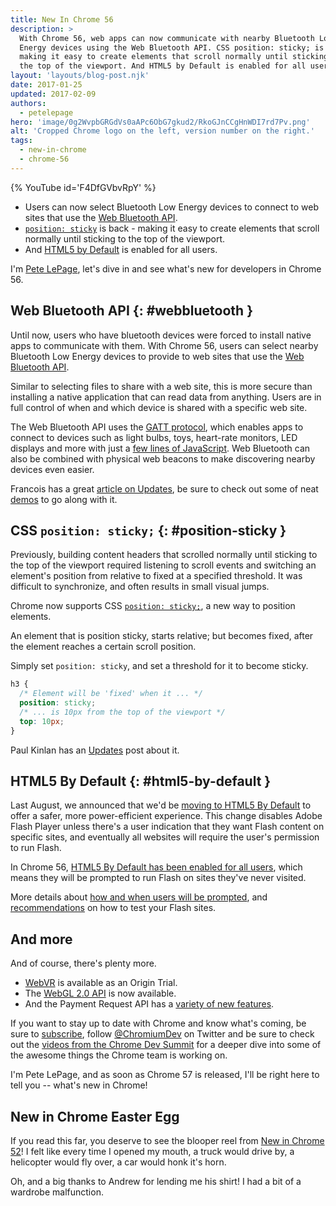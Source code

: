 ```yaml
---
title: New In Chrome 56
description: >
  With Chrome 56, web apps can now communicate with nearby Bluetooth Low
  Energy devices using the Web Bluetooth API. CSS position: sticky; is back -
  making it easy to create elements that scroll normally until sticking to
  the top of the viewport. And HTML5 by Default is enabled for all users.
layout: 'layouts/blog-post.njk'
date: 2017-01-25
updated: 2017-02-09
authors:
  - petelepage
hero: 'image/0g2WvpbGRGdVs0aAPc6ObG7gkud2/RkoGJnCCgHnWDI7rd7Pv.png'
alt: 'Cropped Chrome logo on the left, version number on the right.'
tags:
  - new-in-chrome
  - chrome-56
---
```


{% YouTube id='F4DfGVbvRpY' %}

* Users can now select Bluetooth Low Energy
  devices to connect to web sites that use the [Web Bluetooth API](#webbluetooth).
* [`position: sticky`](#position-sticky) is back - making it easy to create
  elements that scroll normally until sticking to the top of the viewport.
* And [HTML5 by Default](#html5-by-default) is enabled for all users.

I'm [Pete LePage](https://petelepage.com/), let's dive in and see what's new for developers in Chrome 56.

## Web Bluetooth API {: #webbluetooth }

Until now, users who have bluetooth devices were forced to install
native apps to communicate with them. With Chrome 56, users can select
nearby Bluetooth Low Energy devices to provide to web sites that use
the [Web Bluetooth API](https://webbluetoothcg.github.io/web-bluetooth/).

Similar to selecting files to share with a web site, this is more
secure than installing a native application that can read data from
anything. Users are in full control of when and which device is
shared with a specific web site.

The Web Bluetooth API uses the [GATT protocol](https://webbluetoothcg.github.io/web-bluetooth/),
which enables apps to connect to devices such as light bulbs, toys,
heart-rate monitors, LED displays and more with just a
[few lines of JavaScript](https://googlechrome.github.io/samples/web-bluetooth/).
Web Bluetooth can also be combined with physical web beacons to make discovering
nearby devices even easier.

Francois has a great
[article on Updates](https://developers.google.com/web/updates/2015/07/interact-with-ble-devices-on-the-web),
be sure to check out some of neat [demos](https://github.com/WebBluetoothCG/demos)
to go along with it.

## CSS `position: sticky;` {: #position-sticky }

Previously, building content headers that scrolled normally until sticking
to the top of the viewport required listening to scroll events and
switching an element's position from relative to fixed at a specified threshold.
It was difficult to synchronize, and often results in small visual jumps.

Chrome now supports CSS
[`position: sticky;`](//developer.mozilla.org/en-US/docs/Web/CSS/position#Sticky_positioning),
a new way to position elements.

An element that is position sticky, starts relative; but becomes fixed,
after the element reaches a certain scroll position.

Simply set `position: sticky`, and set a threshold for it to become sticky.

```css
h3 {
  /* Element will be 'fixed' when it ... */
  position: sticky;
  /* ... is 10px from the top of the viewport */
  top: 10px;
}
```

Paul Kinlan has an [Updates](https://developers.google.com/web/updates/2016/12/position-sticky) post
about it.

## HTML5 By Default {: #html5-by-default }

Last August, we announced that we'd be
[moving to HTML5 By Default](https://blog.google/products/chrome/flash-and-chrome/)
to offer a safer, more power-efficient experience. This change disables Adobe
Flash Player unless there's a user indication that they want Flash content on
specific sites, and eventually all websites will require the user's permission
to run Flash.

In Chrome 56,
[HTML5 By Default has been enabled for all users](https://blog.chromium.org/2016/12/roll-out-plan-for-html5-by-default.html),
which means they will be prompted to run Flash on sites they've never visited.

More details about
[how and when users will be prompted](https://sites.google.com/a/chromium.org/dev/flash-roadmap#TOC-HTML5-By-Default-Target:-Chrome-55---Dec-2016-),
and [recommendations](https://sites.google.com/a/chromium.org/dev/flash-roadmap#TOC-Developer-Recommendations) on how to test your Flash sites.

## And more

And of course, there's plenty more.

* [WebVR](https://developers.google.com/web/fundamentals/vr/) is available as
  an Origin Trial.
* The [WebGL 2.0 API](//www.khronos.org/registry/webgl/specs/latest/2.0/) is
  now available.
* And the Payment Request API has a
  [variety of new features](https://docs.google.com/document/d/1I8ha1ySrPWhx80EB4CVPmThkD4ILFM017AfOA5gEFg4/preview).

If you want to stay up to date with Chrome and know what's coming, be sure to
[subscribe](https://goo.gl/6FP1a5), follow
[@ChromiumDev](//twitter.com/chromiumdev) on Twitter and be sure to check
out the [videos from the Chrome Dev Summit](https://www.youtube.com/playlist?list=PLNYkxOF6rcIBTs2KPy1E6tIYaWoFcG3uj)
for a deeper dive into some of the awesome things the Chrome team is working on.

I'm Pete LePage, and as soon as Chrome 57 is released, I'll be right here to
tell you -- what's new in Chrome!

## New in Chrome Easter Egg

If you read this far, you deserve to see the blooper reel from
[New in Chrome 52](https://youtu.be/Pii-LaWOyuo)! I felt like every
time I opened my mouth, a truck would drive by, a helicopter would fly
over, a car would honk it's horn.

Oh, and a big thanks to Andrew for lending me his shirt! I had a bit of a
wardrobe malfunction.
